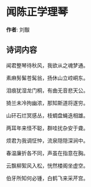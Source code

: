 # 闻陈正学理琴

**作者**: 刘黻

## 诗词内容

闻君整琴待秋风，我欲从之魂梦通。

素麻髣髴苍髯翁，扬休山立崆峒东。

泪痕犹湿龙门桐，有曲无音悲天公。

猗兰未冷拘幽浓，那知斯道将遂穷。

山矸石烂冥感丛，枝蜩盘蝇迭相雄。

两耳年来怪不聪，群哇扰杂安于聋。

烦君为我调怔忡，流泉隠隠深涧中。

春温廉折各不同，声虽在指意在胸。

云飘柳絮风入松，恍然楼阁坐虚空。

伯牙所知何必锺，白鹤飞来采芹宫。

